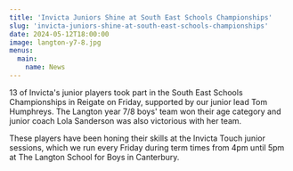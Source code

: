```yaml
---
title: 'Invicta Juniors Shine at South East Schools Championships'
slug: 'invicta-juniors-shine-at-south-east-schools-championships'
date: 2024-05-12T18:00:00
image: langton-y7-8.jpg
menus:
  main:
    name: News
---
```

13 of Invicta's junior players took part in the South East Schools Championships in Reigate on
Friday, supported by our junior lead Tom Humphreys.
The Langton year 7/8 boys' team won their age category and junior coach Lola Sanderson was
also victorious with her team.
<!--more-->
These players have been honing their skills at the Invicta Touch junior sessions, which we run
every Friday during term times from 4pm until 5pm at The Langton School for Boys in Canterbury.

